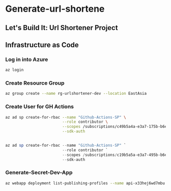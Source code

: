 # Generate-url-shortene

## Let's Build It: Url Shortener Project

## Infrastructure as Code

### Log in  into Azure

```bash
az login 
```

### Create Resource Group

```bash
az group create --name rg-urlshortener-dev --location EastAsia
```

### Create User for GH Actions

```bash
az ad sp create-for-rbac --name "Github-Actions-SP" \
                         --role contributor \
                         --scopes /subscriptions/c49b5a4a-e3a7-175b-b6e3-14dbafe20ebd \
                         --sdk-auth
                         
```

```powershell
az ad sp create-for-rbac --name "Github-Actions-SP" `
                         --role contributor `
                         --scopes /subscriptions/c19b5a5a-e3a7-495b-b6e3-14dbafe30ebd `
                         --sdk-auth
```

### Generate-Secret-Dev-App

```bash
az webapp deployment list-publishing-profiles --name api-x33hej6wd7mbu --resource-group rg-urlshortener-dev --xml

```
